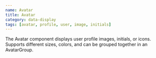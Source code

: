 ```yaml
---
name: Avatar
title: Avatar
category: data-display
tags: [avatar, profile, user, image, initials]
---
```

The Avatar component displays user profile images, initials, or icons. Supports different sizes, colors, and can be grouped together in an AvatarGroup.
